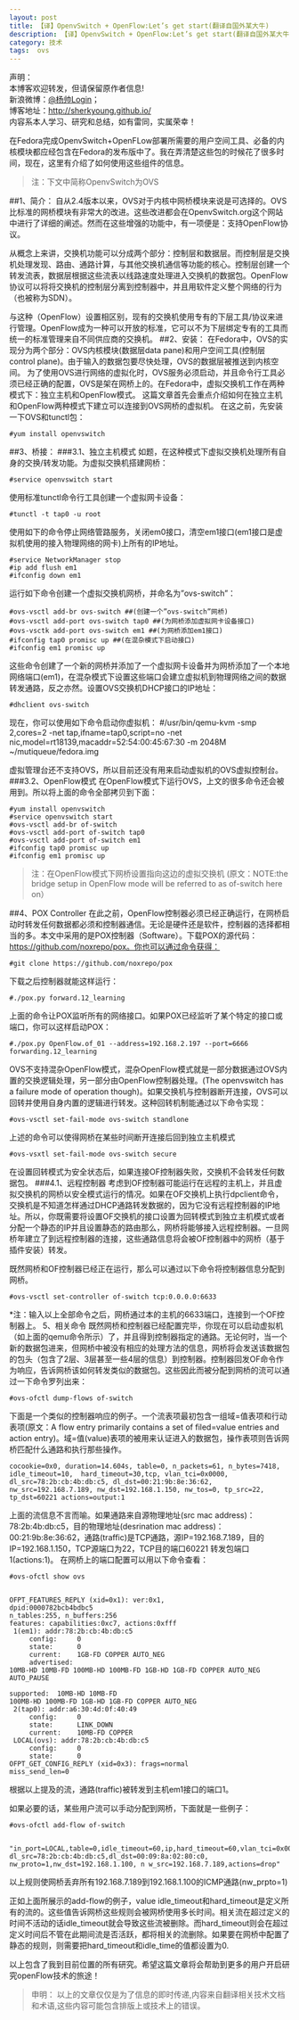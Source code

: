 ```yaml
---
layout: post
title: 【译】OpenvSwitch + OpenFlow:Let’s get start(翻译自国外某大牛)
description: 【译】OpenvSwitch + OpenFlow:Let’s get start(翻译自国外某大牛)
category: 技术
tags:  ovs
---
```


声明：  
本博客欢迎转发，但请保留原作者信息!  
新浪微博：[@杨帅Login](http://weibo.com/yangshuailogo)；   
博客地址：<http://sherkyoung.github.io/>  
内容系本人学习、研究和总结，如有雷同，实属荣幸！


在Fedora完成OpenvSwitch+OpenFLow部署所需要的用户空间工具、必备的内核模块都应经包含在Fedora的发布版中了。我在弄清楚这些包的时候花了很多时间，现在，这里有介绍了如何使用这些组件的信息。
>注：下文中简称OpenvSwitch为OVS

##1、简介：
自从2.4版本以来，OVS对于内核中网桥模块来说是可选择的。OVS比标准的网桥模块有非常大的改进。这些改进都会在OpenvSwitch.org这个网站中进行了详细的阐述。然而在这些增强的功能中，有一项便是：支持OpenFlow协议。
 
从概念上来讲，交换机功能可以分成两个部分：控制层和数据层。而控制层是交换机处理发现、路由、通路计算，与其他交换机通信等功能的核心。控制层创建一个转发流表，数据层根据这些流表以线路速度处理进入交换机的数据包。OpenFlow协议可以将将交换机的控制层分离到控制器中，并且用软件定义整个网络的行为（也被称为SDN）。
 
与这种（OpenFlow）设置相区别，现有的交换机使用专有的下层工具/协议来进行管理。OpenFlow成为一种可以开放的标准，它可以不为下层绑定专有的工具而统一的标准管理来自不同供应商的交换机。
##2、安装：
在Fedora中，OVS的实现分为两个部分：OVS内核模块(数据层data pane)和用户空间工具(控制层control plane)。由于输入的数据包要尽快处理，OVS的数据层被推送到内核空间。
为了使用OVS进行网络的虚拟化时，OVS服务必须启动，并且命令行工具必须已经正确的配置，OVS是架在网桥上的。在Fedora中，虚拟交换机工作在两种模式下：独立主机和OpenFlow模式。
这篇文章首先会重点介绍如何在独立主机和OpenFlow两种模式下建立可以连接到OVS网桥的虚拟机。
在这之前，先安装一下OVS和tunctl包：
	
	#yum install openvswitch 
	
##3、桥接：
###3.1、独立主机模式
如题，在这种模式下虚拟交换机处理所有自身的交换/转发功能。为虚拟交换机搭建网桥：
	
	#service openvswitch start
	
使用标准tunctl命令行工具创建一个虚拟网卡设备：
	
	#tunctl -t tap0 -u root
	
使用如下的命令停止网络管路服务，关闭em0接口，清空em1接口(em1接口是虚拟机使用的接入物理网络的网卡)上所有的IP地址。
	
	#service NetworkManager stop
	#ip add flush em1
	#ifconfig down em1
	
运行如下命令创建一个虚拟交换机网桥，并命名为”ovs-switch”：
	
	#ovs-vsctl add-br ovs-switch ##(创建一个”ovs-switch”网桥)
	#ovs-vsctl add-port ovs-switch tap0 ##(为网桥添加虚拟网卡设备接口)
	#ovs-vsctk add-port ovs-switch em1 ##(为网桥添加em1接口)
	#ifconfig tap0 promisc up ##(在混杂模式下启动接口)
	#ifconfig em1 promisc up
	
这些命令创建了一个新的网桥并添加了一个虚拟网卡设备并为网桥添加了一个本地网络端口(em1)，在混杂模式下设置这些端口会建立虚拟机到物理网络之间的数据转发通路，反之亦然。设置OVS交换机DHCP接口的IP地址：
	
	#dhclient ovs-switch
	
现在，你可以使用如下命令启动你虚拟机：
	#/usr/bin/qemu-kvm -smp 2,cores=2 -net tap,ifname=tap0,script=no -net nic,model=rt18139,macaddr=52:54:00:45:67:30 -m 2048M ~/mutiqueue/fedora.img

虚拟管理台还不支持OVS，所以目前还没有用来启动虚拟机的OVS虚拟控制台。
###3.2、OpenFlow模式
在OpenFlow模式下运行OVS，上文的很多命令还会被用到。所以将上面的命令全部拷贝到下面：
	
	#yum install openvswitch
	#service openvswitch start
	#ovs-vsctl add-br of-switch
	#ovs-vsctl add-port of-switch tap0
	#ovs-vsctl add-port of-switch em1
	#ifconfig tap0 promisc up
	#ifconfig em1 promisc up
	
>注：在OpenFlow模式下网桥设置指向这边的虚拟交换机
(原文：NOTE:the bridge setup in OpenFlow mode will be referred to as of-switch here on）

##4、POX Controller
在此之前，OpenFlow控制器必须已经正确运行，在网桥启动时转发任何数据都必须和控制器通信。无论是硬件还是软件，控制器的选择都相当的多。本文中采用的是POX控制器（Software）。下载POX的源代码：https://github.com/noxrepo/pox。你也可以通过命令获得：
	
	#git clone https://github.com/noxrepo/pox
	
下载之后控制器就能这样运行：
	
	#./pox.py forward.12_learning
	
上面的命令让POX监听所有的网络接口。如果POX已经监听了某个特定的接口或端口，你可以这样启动POX：
	
	#./pox.py OpenFlow.of_01 --address=192.168.2.197 --port=6666 forwarding.12_learning
 
OVS不支持混杂OpenFlow模式，混杂OpenFlow模式就是一部分数据通过OVS内置的交换逻辑处理，另一部分由OpenFlow控制器处理。(The openvswitch has a failure mode of operation though)。如果交换机与控制器断开连接，OVS可以回转并使用自身内置的逻辑进行转发。这种回转机制能通过以下命令实现：
	
	#ovs-vsctl set-fail-mode ovs-switch standlone
	
上述的命令可以使得网桥在某些时间断开连接后回到独立主机模式
	
	#ovs-vsxtl set-fail-mode ovs-switch secure
	
在设置回转模式为安全状态后，如果连接OF控制器失败，交换机不会转发任何数据包。
###4.1、远程控制器
考虑到OF控制器可能运行在远程的主机上，并且虚拟交换机的网桥以安全模式运行的情况。如果在OF交换机上执行dpclient命令，交换机是不知道怎样通过DHCP通路转发数据的，因为它没有远程控制器的IP地址。所以，你既需要将设置OF交换机的接口设置为回转模式到独立主机模式或者分配一个静态的IP并且设置静态的路由那么，网桥将能够接入远程控制器。一旦网桥年建立了到远程控制器的连接，这些通路信息将会被OF控制器中的网桥（基于插件安装）转发。
 
既然网桥和OF控制器已经正在运行，那么可以通过以下命令将控制器信息分配到网桥。
	
	#ovs-vsctl set-controller of-switch tcp:0.0.0.0:6633
	
*注：输入以上全部命令之后，网桥通过本的主机的6633端口，连接到一个OF控制器上。
5、相关命令
既然网桥和控制器已经配置完毕，你现在可以启动虚拟机（如上面的qemu命令所示）了，并且得到控制器指定的通路。无论何时，当一个新的数据包进来，但网桥中被没有相应的处理方法的信息，网桥将会发送该数据包的包头（包含了2层、3层甚至一些4层的信息）到控制器。控制器回发OF命令作为响应，告诉网桥该如何转发类似的数据包。这些因此而被分配到网桥的流可以通过一下命令罗列出来：
	
	#ovs-ofctl dump-flows of-switch
	
下面是一个类似的控制器响应的例子。一个流表项最初包含一组域=值表项和行动表项(原文：A flow entry primarily contains a set of filed=value entries and action entry)。域=值(value)表项的被用来认证进入的数据包，操作表项则告诉网桥匹配什么通路和执行那些操作。

	cocookie=0x0, duration=14.604s, table=0, n_packets=61, n_bytes=7418, idle_timeout=10,  hard_timeout=30,tcp, vlan_tci=0x0000, dl_src=78:2b:cb:4b:db:c5, dl_dst=00:21:9b:8e:36:62,  nw_src=192.168.7.189, nw_dst=192.168.1.150, nw_tos=0, tp_src=22, tp_dst=60221 actions=output:1
	
上面的流信息不言而喻。如果通路来自源物理地址(src mac address)：78:2b:4b:db:c5，目的物理地址(desrination mac address)：00:21:9b:8e:36:62，通路(traffic)是TCP通路，源IP=192.168.7.189，目的IP=192.168.1.150，TCP源端口为22，TCP目的端口60221 转发包端口1(actions:1)。
在网桥上的端口配置可以用以下命令查看：

	#ovs-ofctl show ovs 
 
 
	OFPT_FEATURES_REPLY (xid=0x1): ver:0x1,
	dpid:0000782bcb4bdbc5
	n_tables:255, n_buffers:256
	features: capabilities:0xc7, actions:0xfff
	 1(em1): addr:78:2b:cb:4b:db:c5
		 config:     0
		 state:      0
		 current:    1GB-FD COPPER AUTO_NEG
		 advertised:
	10MB-HD 10MB-FD 100MB-HD 100MB-FD 1GB-HD 1GB-FD COPPER AUTO_NEG AUTO_PAUSE
		
	supported:  10MB-HD 10MB-FD
	100MB-HD 100MB-FD 1GB-HD 1GB-FD COPPER AUTO_NEG
	 2(tap0): addr:a6:30:4d:0f:40:49
		 config:     0
		 state:      LINK_DOWN
		 current:    10MB-FD COPPER
	 LOCAL(ovs): addr:78:2b:cb:4b:db:c5
		 config:     0
		 state:      0
	OFPT_GET_CONFIG_REPLY (xid=0x3): frags=normal
	miss_send_len=0
	
根据以上提及的流，通路(traffic)被转发到主机em1接口的端口1。
 
如果必要的话，某些用户流可以手动分配到网桥，下面就是一些例子：
	
	#ovs-ofctl add-flow of-switch
 
 
	"in_port=LOCAL,table=0,idle_timeout=60,ip,hard_timeout=60,vlan_tci=0x0000, dl_src=78:2b:cb:4b:db:c5,dl_dst=00:09:8a:02:80:c0, nw_proto=1,nw_dst=192.168.1.100, n w_src=192.168.7.189,actions=drop"
 
以上规则使网桥丢弃所有192.168.7.189到192.168.1.100的ICMP通路(nw_prpto=1)
 
正如上面所展示的add-flow的例子，value idle_timeout和hard_timeout是定义所有的流的。这些值告诉网桥这些规则会被网桥使用多长时间。相关流在超过定义的时间不活动的话idle_timeout就会导致这些流被删除。而hard_timeout则会在超过定义时间后不管在此期间流是否活跃，都将相关的流删除。如果要在网桥中配置了静态的规则，则需要把hard_timeout和idle_time的值都设置为0.
 
以上包含了我到目前位置的所有研究。希望这篇文章将会帮助到更多的用户开启研究openFlow技术的旅途！
 
>申明：
以上的文章仅仅是为了信息的即时传递,内容来自翻译相关技术文档和术语,这些内容可能包含排版上或技术上的错误。